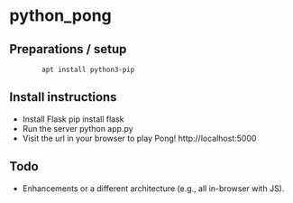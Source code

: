 # python_pong


## Preparations / setup
        	apt install python3-pip
        
## Install instructions
* Install Flask
		pip install flask
* Run the server
		python app.py
* Visit the url in your browser to play Pong!
		http://localhost:5000 


## Todo
* Enhancements or a different architecture (e.g., all in-browser with JS).
